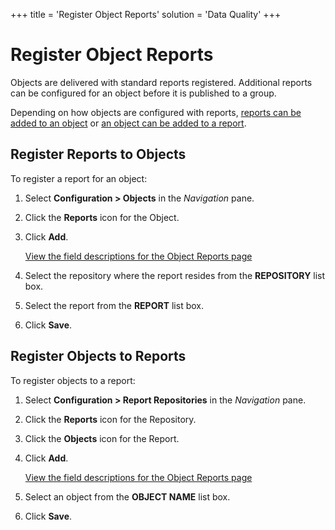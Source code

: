 +++
title = 'Register Object Reports'
solution = 'Data Quality'
+++

# Register Object Reports

Objects are delivered with standard reports registered. Additional
reports can be configured for an object before it is published to a
group.

Depending on how objects are configured with reports, [reports can be
added to an object](#Register_Reports_to_Objects) or [an object can be
added to a
report](#Register_Objects_to_Reports).

## <span id="Register_Reports_to_Objects"></span>Register Reports to Objects

To register a report for an object:

1.  Select **Configuration \> Objects** in the *Navigation* pane.

2.  Click the **Reports** icon for the Object.

3.  Click **Add**.
    
    [View the field descriptions for the Object Reports
    page](../Page_Desc/Object_Reports)

4.  Select the repository where the report resides from the
    **REPOSITORY** list box.

5.  Select the report from the **REPORT** list box.

6.  Click
**Save**.

## <span id="Register_Objects_to_Reports"></span>Register Objects to Reports

To register objects to a report:

1.  Select **Configuration \> Report Repositories** in the *Navigation*
    pane.

2.  Click the **Reports** icon for the Repository.

3.  Click the **Objects** icon for the Report.

4.  Click **Add**.
    
    [View the field descriptions for the Object Reports
    page](../Page_Desc/Object_Reports)

5.  Select an object from the **OBJECT NAME** list box.

6.  Click **Save**.

